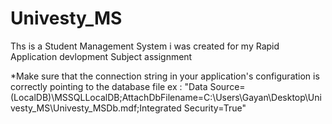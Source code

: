 # Univesty_MS
Ths is a Student Management System 
i was created for my Rapid Application devlopment Subject
assignment

*Make sure that the connection string in your application's configuration is correctly pointing to the database file
ex : "Data Source=(LocalDB)\MSSQLLocalDB;AttachDbFilename=C:\Users\Gayan\Desktop\Univesty_MS\Univesty_MSDb.mdf;Integrated Security=True"
